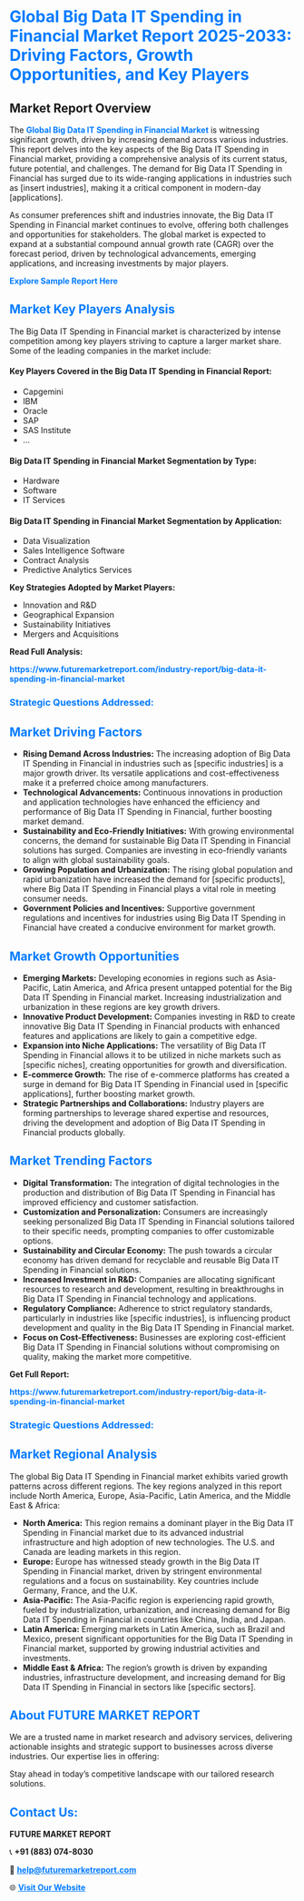 <h1 style="color: #007BFF;">Global Big Data IT Spending in Financial Market Report 2025-2033: Driving Factors, Growth Opportunities, and Key Players</h1>

<section id="overview">
<h2>Market Report Overview</h2>
<p>The <a href="https://www.futuremarketreport.com/industry-report/big-data-it-spending-in-financial-market" style="color: #007BFF; text-decoration: none;"><strong>Global Big Data IT Spending in Financial Market</strong></a> is witnessing significant growth, driven by increasing demand across various industries. This report delves into the key aspects of the Big Data IT Spending in Financial market, providing a comprehensive analysis of its current status, future potential, and challenges. The demand for Big Data IT Spending in Financial has surged due to its wide-ranging applications in industries such as [insert industries], making it a critical component in modern-day [applications].</p>
<p>As consumer preferences shift and industries innovate, the Big Data IT Spending in Financial market continues to evolve, offering both challenges and opportunities for stakeholders. The global market is expected to expand at a substantial compound annual growth rate (CAGR) over the forecast period, driven by technological advancements, emerging applications, and increasing investments by major players.</p>
</section>

<section id="overview">
<p><a href="https://www.futuremarketreport.com/request-sample/reportId=106397" style="color: #007BFF; text-decoration: none;"><strong>Explore Sample Report Here</strong></a></p>
</section>

<section id="key-players">
<h2 style="color: #007BFF;">Market Key Players Analysis</h2>
<p>The Big Data IT Spending in Financial market is characterized by intense competition among key players striving to capture a larger market share. Some of the leading companies in the market include:</p>
<h4>Key Players Covered in the Big Data IT Spending in Financial Report:</h4>
<ul><li>Capgemini</li><li>IBM</li><li>Oracle</li><li>SAP</li><li>SAS Institute</li><li>...</li></ul>
<h4>Big Data IT Spending in Financial Market Segmentation by Type:</h4>
<ul><li>Hardware</li><li>Software</li><li>IT Services</li></ul>

<h4>Big Data IT Spending in Financial Market Segmentation by Application:</h4>
<ul><li>Data Visualization</li><li>Sales Intelligence Software</li><li>Contract Analysis</li><li>Predictive Analytics Services</li></ul>
<p><strong>Key Strategies Adopted by Market Players:</strong></p>
<ul>
<li>Innovation and R&D</li>
<li>Geographical Expansion</li>
<li>Sustainability Initiatives</li>
<li>Mergers and Acquisitions</li>
</ul>
</section>

<section>
<p><strong>Read Full Analysis: </strong></p><a href="https://www.futuremarketreport.com/industry-report/big-data-it-spending-in-financial-market" style="color: #007BFF; text-decoration: none;"><strong>https://www.futuremarketreport.com/industry-report/big-data-it-spending-in-financial-market</strong></a>
<h3 style="color: #007BFF;">Strategic Questions Addressed:</h3>
</section>

<section id="driving-factors">
<h2 style="color: #007BFF;">Market Driving Factors</h2>
<ul>
<li><strong>Rising Demand Across Industries:</strong> The increasing adoption of Big Data IT Spending in Financial in industries such as [specific industries] is a major growth driver. Its versatile applications and cost-effectiveness make it a preferred choice among manufacturers.</li>
<li><strong>Technological Advancements:</strong> Continuous innovations in production and application technologies have enhanced the efficiency and performance of Big Data IT Spending in Financial, further boosting market demand.</li>
<li><strong>Sustainability and Eco-Friendly Initiatives:</strong> With growing environmental concerns, the demand for sustainable Big Data IT Spending in Financial solutions has surged. Companies are investing in eco-friendly variants to align with global sustainability goals.</li>
<li><strong>Growing Population and Urbanization:</strong> The rising global population and rapid urbanization have increased the demand for [specific products], where Big Data IT Spending in Financial plays a vital role in meeting consumer needs.</li>
<li><strong>Government Policies and Incentives:</strong> Supportive government regulations and incentives for industries using Big Data IT Spending in Financial have created a conducive environment for market growth.</li>
</ul>
</section>

<section id="growth-opportunities">
<h2 style="color: #007BFF;">Market Growth Opportunities</h2>
<ul>
<li><strong>Emerging Markets:</strong> Developing economies in regions such as Asia-Pacific, Latin America, and Africa present untapped potential for the Big Data IT Spending in Financial market. Increasing industrialization and urbanization in these regions are key growth drivers.</li>
<li><strong>Innovative Product Development:</strong> Companies investing in R&D to create innovative Big Data IT Spending in Financial products with enhanced features and applications are likely to gain a competitive edge.</li>
<li><strong>Expansion into Niche Applications:</strong> The versatility of Big Data IT Spending in Financial allows it to be utilized in niche markets such as [specific niches], creating opportunities for growth and diversification.</li>
<li><strong>E-commerce Growth:</strong> The rise of e-commerce platforms has created a surge in demand for Big Data IT Spending in Financial used in [specific applications], further boosting market growth.</li>
<li><strong>Strategic Partnerships and Collaborations:</strong> Industry players are forming partnerships to leverage shared expertise and resources, driving the development and adoption of Big Data IT Spending in Financial products globally.</li>
</ul>
</section>

<section id="trending-factors">
<h2 style="color: #007BFF;">Market Trending Factors</h2>
<ul>
<li><strong>Digital Transformation:</strong> The integration of digital technologies in the production and distribution of Big Data IT Spending in Financial has improved efficiency and customer satisfaction.</li>
<li><strong>Customization and Personalization:</strong> Consumers are increasingly seeking personalized Big Data IT Spending in Financial solutions tailored to their specific needs, prompting companies to offer customizable options.</li>
<li><strong>Sustainability and Circular Economy:</strong> The push towards a circular economy has driven demand for recyclable and reusable Big Data IT Spending in Financial solutions.</li>
<li><strong>Increased Investment in R&D:</strong> Companies are allocating significant resources to research and development, resulting in breakthroughs in Big Data IT Spending in Financial technology and applications.</li>
<li><strong>Regulatory Compliance:</strong> Adherence to strict regulatory standards, particularly in industries like [specific industries], is influencing product development and quality in the Big Data IT Spending in Financial market.</li>
<li><strong>Focus on Cost-Effectiveness:</strong> Businesses are exploring cost-efficient Big Data IT Spending in Financial solutions without compromising on quality, making the market more competitive.</li>
</ul>
</section>

<section>
<p><strong>Get Full Report: </strong></p><a href="https://www.futuremarketreport.com/industry-report/big-data-it-spending-in-financial-market" style="color: #007BFF; text-decoration: none;"><strong>https://www.futuremarketreport.com/industry-report/big-data-it-spending-in-financial-market</strong></a>
<h3 style="color: #007BFF;">Strategic Questions Addressed:</h3>
</section>


<section id="regional-analysis">
<h2 style="color: #007BFF;">Market Regional Analysis</h2>
<p>The global Big Data IT Spending in Financial market exhibits varied growth patterns across different regions. The key regions analyzed in this report include North America, Europe, Asia-Pacific, Latin America, and the Middle East & Africa:</p>
<ul>
<li><strong>North America:</strong> This region remains a dominant player in the Big Data IT Spending in Financial market due to its advanced industrial infrastructure and high adoption of new technologies. The U.S. and Canada are leading markets in this region.</li>
<li><strong>Europe:</strong> Europe has witnessed steady growth in the Big Data IT Spending in Financial market, driven by stringent environmental regulations and a focus on sustainability. Key countries include Germany, France, and the U.K.</li>
<li><strong>Asia-Pacific:</strong> The Asia-Pacific region is experiencing rapid growth, fueled by industrialization, urbanization, and increasing demand for Big Data IT Spending in Financial in countries like China, India, and Japan.</li>
<li><strong>Latin America:</strong> Emerging markets in Latin America, such as Brazil and Mexico, present significant opportunities for the Big Data IT Spending in Financial market, supported by growing industrial activities and investments.</li>
<li><strong>Middle East & Africa:</strong> The region’s growth is driven by expanding industries, infrastructure development, and increasing demand for Big Data IT Spending in Financial in sectors like [specific sectors].</li>
</ul>
</section>

<footer>
<h2 style="color: #007BFF;">About FUTURE MARKET REPORT</h2>
<p>We are a trusted name in market research and advisory services, delivering actionable insights and strategic support to businesses across diverse industries. Our expertise lies in offering:</p>

<p>Stay ahead in today’s competitive landscape with our tailored research solutions.</p>

<h2 style="color: #007BFF;">Contact Us:</h2>
<p><strong>FUTURE MARKET REPORT</strong></p>
<p>📞 <strong>+91 (883) 074-8030</strong></p>
<p>📧 <strong><a href="mailto:help@futuremarketreport.com" style="color: #007BFF;">help@futuremarketreport.com</a></strong></p>
<p>🌐 <strong><a href="https://www.futuremarketreport.com/" style="color: #007BFF;">Visit Our Website</a></strong></p>
</footer>